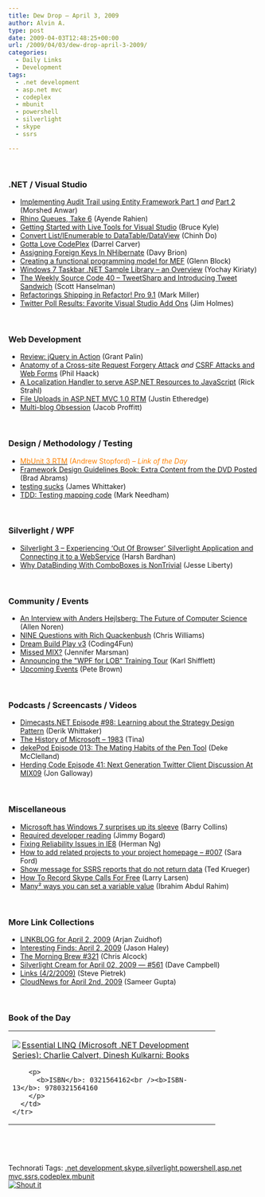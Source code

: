 ```yaml
---
title: Dew Drop – April 3, 2009
author: Alvin A.
type: post
date: 2009-04-03T12:48:25+00:00
url: /2009/04/03/dew-drop-april-3-2009/
categories:
  - Daily Links
  - Development
tags:
  - .net development
  - asp.net mvc
  - codeplex
  - mbunit
  - powershell
  - silverlight
  - skype
  - ssrs

---
```

&#160;

### .NET / Visual Studio

  * [Implementing Audit Trail using Entity Framework Part 1][1] _and_&#160;[Part 2][2] (Morshed Anwar)
  * [Rhino Queues, Take 6][3] (Ayende Rahien)
  * [Getting Started with Live Tools for Visual Studio][4] (Bruce Kyle)
  * [Convert List/IEnumerable to DataTable/DataView][5] (Chinh Do)
  * [Gotta Love CodePlex][6] (Darrel Carver)
  * [Assigning Foreign Keys In NHibernate][7] (Davy Brion)
  * [Creating a functional programming model for MEF][8] (Glenn Block)
  * [Windows 7 Taskbar .NET Sample Library – an Overview][9] (Yochay Kiriaty)
  * [The Weekly Source Code 40 &#8211; TweetSharp and Introducing Tweet Sandwich][10] (Scott Hanselman)
  * [Refactorings Shipping in Refactor! Pro 9.1][11] (Mark Miller)
  * [Twitter Poll Results: Favorite Visual Studio Add Ons][12] (Jim Holmes)

&#160;

### Web Development

  * [Review: jQuery in Action][13] (Grant Palin)
  * [Anatomy of a Cross-site Request Forgery Attack][14] _and_&#160;[CSRF Attacks and Web Forms][15] (Phil Haack)
  * [A Localization Handler to serve ASP.NET Resources to JavaScript][16] (Rick Strahl)
  * [File Uploads in ASP.NET MVC 1.0 RTM][17] (Justin Etheredge)
  * [Multi-blog Obsession][18] (Jacob Proffitt)

&#160;

### Design / Methodology / Testing

  * [<font color="#ff8000">MbUnit 3 RTM</font>][19] <font color="#ff8000">(Andrew Stopford) <em>– Link of the Day</em></font>
  * [Framework Design Guidelines Book: Extra Content from the DVD Posted][20] (Brad Abrams)
  * [testing sucks][21] (James Whittaker)
  * [TDD: Testing mapping code][22] (Mark Needham)

&#160;

### Silverlight / WPF

  * [Silverlight 3 &#8211; Experiencing ‘Out Of Browser’ Silverlight Application and Connecting it to a WebService][23] (Harsh Bardhan)
  * [Why DataBinding With ComboBoxes is NonTrivial][24] (Jesse Liberty)

&#160;

### Community / Events

  * [An Interview with Anders Hejlsberg: The Future of Computer Science][25] (Allen Noren)
  * [NINE Questions with Rich Quackenbush][26] (Chris Williams)
  * [Dream Build Play v3][27] (Coding4Fun)
  * [Missed MIX?][28] (Jennifer Marsman)
  * [Announcing the "WPF for LOB" Training Tour][29] (Karl Shifflett)
  * [Upcoming Events][30] (Pete Brown)

&#160;

### Podcasts / Screencasts / Videos

  * [Dimecasts.NET Episode #98: Learning about the Strategy Design Pattern][31] (Derik Whittaker)
  * [The History of Microsoft &#8211; 1983][32] (Tina)
  * [dekePod Episode 013: The Mating Habits of the Pen Tool][33] (Deke McClelland)
  * [Herding Code Episode 41: Next Generation Twitter Client Discussion At MIX09][34] (Jon Galloway)

&#160;

### Miscellaneous

  * [Microsoft has Windows 7 surprises up its sleeve][35] (Barry Collins)
  * [Required developer reading][36] (Jimmy Bogard)
  * [Fixing Reliability Issues in IE8][37] (Herman Ng)
  * [How to add related projects to your project homepage &#8211; #007][38] (Sara Ford)
  * [Show message for SSRS reports that do not return data][39] (Ted Krueger)
  * [How To Record Skype Calls For Free][40] (Larry Larsen)
  * [Many² ways you can set a variable value][41] (Ibrahim Abdul Rahim)

&#160;

### More Link Collections

  * [LINKBLOG for April 2, 2009][42] (Arjan Zuidhof)
  * [Interesting Finds: April 2, 2009][43] (Jason Haley)
  * [The Morning Brew #321][44] (Chris Alcock)
  * [Silverlight Cream for April 02, 2009 &#8212; #561][45] (Dave Campbell)
  * [Links (4/2/2009)][46] (Steve Pietrek)
  * [CloudNews for April 2nd, 2009][47] (Sameer Gupta)

&#160;

### Book of the Day

<div style="padding-bottom: 0px; margin: 0px; padding-left: 0px; padding-right: 0px; display: inline; float: none; padding-top: 0px" id="scid:7dc1bd33-94bd-46fd-a20b-0131235bcd47:9d8ef775-ff63-4716-9ade-126efadffd57" class="wlWriterSmartContent">
  <table cellspacing="0" cellpadding="2" width="400" border="0" unselectable="on">
    <tr>
      <td valign="top" width="400">
        <p>
          <a title="Essential LINQ (Microsoft .NET Development Series): Charlie Calvert, Dinesh Kulkarni: Books" href="http://www.amazon.com/exec/obidos/ASIN/0321564162/alvinashcraft-20"><img data-recalc-dims="1" decoding="async" src="https://i0.wp.com/images.amazon.com/images/P/0321564162.01.MZZZZZZZ.jpg?w=660" border="0" align="left" style="float:left" />Essential LINQ (Microsoft .NET Development Series): Charlie Calvert, Dinesh Kulkarni: Books</a>
        </p>
        
        <p>
          <b>ISBN</b>: 0321564162<br /><b>ISBN-13</b>: 9780321564160
        </p>
      </td>
    </tr>
  </table>
</div>

&#160;

<div style="padding-bottom: 0px; margin: 0px; padding-left: 0px; padding-right: 0px; display: inline; float: none; padding-top: 0px" id="scid:C16BAC14-9A3D-4c50-9394-FBFEF7A93539:02abbe00-9d75-4e40-bbac-7cc493c6a5b1" class="wlWriterSmartContent">
  <!--dotnetkickit-->
</div>

&#160;

<div style="padding-bottom: 0px; margin: 0px; padding-left: 0px; padding-right: 0px; display: inline; float: none; padding-top: 0px" id="scid:0767317B-992E-4b12-91E0-4F059A8CECA8:2adbedfb-f27a-4189-b0c8-1a81fd6dc5fc" class="wlWriterSmartContent">
  Technorati Tags: <a href="http://technorati.com/tags/.net+development" rel="tag">.net development</a>,<a href="http://technorati.com/tags/skype" rel="tag">skype</a>,<a href="http://technorati.com/tags/silverlight" rel="tag">silverlight</a>,<a href="http://technorati.com/tags/powershell" rel="tag">powershell</a>,<a href="http://technorati.com/tags/asp.net+mvc" rel="tag">asp.net mvc</a>,<a href="http://technorati.com/tags/ssrs" rel="tag">ssrs</a>,<a href="http://technorati.com/tags/codeplex" rel="tag">codeplex</a>,<a href="http://technorati.com/tags/mbunit" rel="tag">mbunit</a>
</div>

<div class="wlWriterHeaderFooter" style="margin:0px; padding:0px 0px 0px 0px;">
  <div class="shoutIt">
    <a rev="vote-for" href="http://dotnetshoutout.com/Submit?url=http%3a%2f%2fwww.alvinashcraft.com%2f2009%2f04%2f03%2fdew-drop-april-3-2009%2f&title=Dew+Drop+-+April+3%2c+2009"><img decoding="async" alt="Shout it" src="http://dotnetshoutout.com/image.axd?url=https://morningdew-bpc6g3a0fgaxdxcu.eastus2-01.azurewebsites.net/2009/04/03/dew-drop-april-3-2009/" style="border:0px" /></a>
  </div>
</div>

 [1]: http://www.codeproject.com/KB/database/ImplAudingTrailUsingEFP1.aspx
 [2]: http://www.codeproject.com/KB/database/ImplAudingTrailUsingEFP-2.aspx
 [3]: http://feedproxy.google.com/~r/AyendeRahien/~3/AqDIqzXxWvM/rhino-queues-take-6.aspx
 [4]: http://blogs.msdn.com/usisvde/archive/2009/04/02/getting-started-with-live-tools-for-visual-studio.aspx
 [5]: http://feedproxy.google.com/~r/ChinhDo/~3/AUi4fvQ2AMA/
 [6]: http://elegantcode.com/2009/04/02/gotta-love-codeplex/
 [7]: http://feedproxy.google.com/~r/davybrion/~3/zTuBJGvdRyg/
 [8]: http://codebetter.com/blogs/glenn.block/archive/2009/04/03/creating-a-functional-programming-model-for-mef.aspx
 [9]: http://windowsteamblog.com/blogs/developers/archive/2009/04/03/windows-7-taskbar-net-sample-library-an-overview.aspx
 [10]: http://feedproxy.google.com/~r/ScottHanselman/~3/qWgxxYuXau0/TheWeeklySourceCode40TweetSharpAndIntroducingTweetSandwich.aspx
 [11]: http://community.devexpress.com/blogs/markmiller/archive/2009/04/02/refactorings-shipping-in-refactor-pro-9-1.aspx
 [12]: http://frazzleddad.blogspot.com/2009/04/twitter-poll-results-favorite-visual.html
 [13]: http://grantpalin.com/2009/04/02/review-jquery-in-action/
 [14]: http://haacked.com/archive/2009/04/02/anatomy-of-csrf-attack.aspx
 [15]: http://haacked.com/archive/2009/04/02/csrf-webforms.aspx
 [16]: http://feedproxy.google.com/~r/RickStrahl/~3/LU-KWUrOcpQ/698097.aspx
 [17]: http://www.codethinked.com/post.aspx?id=80c03444-82e6-482d-8dae-22c144d89ac8
 [18]: http://feedproxy.google.com/~r/TheRuntime/~3/l3I8uPjJeoo/multi-blog-obsession.aspx
 [19]: http://weblogs.asp.net/astopford/archive/2009/04/02/mbunit-3-rtm.aspx
 [20]: http://blogs.msdn.com/brada/archive/2009/04/01/framework-design-guidelines-book-extra-content-from-the-dvd-posted.aspx
 [21]: http://blogs.msdn.com/james_whittaker/archive/2009/04/02/testing-sucks.aspx
 [22]: http://feedproxy.google.com/~r/MarkNeedham/~3/wSWleEPXJqw/
 [23]: http://feedproxy.google.com/~r/netCurryRecentArticles/~3/OBeyz6URMKE/ShowArticle.aspx
 [24]: http://feedproxy.google.com/~r/JesseLiberty-SilverlightGeek/~3/Wj4i4dUH9gM/why-databinding-with-comboboxes-is-nontrivial.aspx
 [25]: http://feedproxy.google.com/~r/oreilly/news/~3/zOk4iQ0i4AI/an-interview-with-anders-hejls-1.html
 [26]: http://feedproxy.google.com/~r/ChrisGWilliams/~3/bNkAviK34Ps/130675.aspx
 [27]: http://blogs.msdn.com/coding4fun/archive/2009/04/02/9528546.aspx
 [28]: http://feedproxy.google.com/~r/JenniferMarsman/~3/DpFmou-wr38/missed-mix.aspx
 [29]: http://karlshifflett.wordpress.com/2009/04/02/announcing-the-wpf-for-lob-training-tour/
 [30]: http://feedproxy.google.com/~r/PeteBrown/~3/1wXFz883FpQ/Upcoming-Events.aspx
 [31]: http://feedproxy.google.com/~r/Dimecastsnet--InformAndEducateIn10MinutesOrLess/~3/OqEuQeN8lSQ/98
 [32]: http://channel9.msdn.com/shows/History/The-History-of-Microsoft-1983/
 [33]: http://feedproxy.google.com/~r/oreilly/news/~3/4TA6s_E63yo/dekepod-pen-tool.html
 [34]: http://feedproxy.google.com/~r/HerdingCode/~3/O4rUFFp1G4A/
 [35]: http://www.pcpro.co.uk/news/250678/microsoft-has-windows-7-surprises-up-its-sleeve.html
 [36]: http://feedproxy.google.com/~r/LosTechies/~3/Qn0og20MJr4/required-developer-reading.aspx
 [37]: http://blogs.msdn.com/ie/archive/2009/04/02/fixing-reliability-issues-in-ie8.aspx
 [38]: http://blogs.msdn.com/saraford/archive/2009/04/02/how-to-add-related-projects-to-your-project-homepage-007.aspx
 [39]: http://blogs.lessthandot.com/index.php/DataMgmt/DataDesign/show-message-that-ssrs-report-does-not-c
 [40]: http://on10.net/blogs/larry/How-To-Record-Skype-Calls-For-Free/
 [41]: http://blogs.msdn.com/powershell/archive/2009/04/02/many-ways-you-can-set-a-variable-value.aspx
 [42]: http://feedproxy.google.com/~r/ArjansWorld/~3/_yGY_QveVxA/
 [43]: http://jasonhaley.com/blog/post.aspx?id=4d866d05-49a7-490b-90c2-93a7cc375b94
 [44]: http://feedproxy.google.com/~r/ReflectivePerspective/~3/FjTa3WdQa5I/
 [45]: http://geekswithblogs.net/WynApseTechnicalMusings/archive/2009/04/02/130690.aspx
 [46]: http://spietrek.blogspot.com/2009/04/links-422009.html
 [47]: http://feedproxy.google.com/~r/CloudAve/~3/lrz4DlE6VlE/cloudnews-for-april-2nd-2009